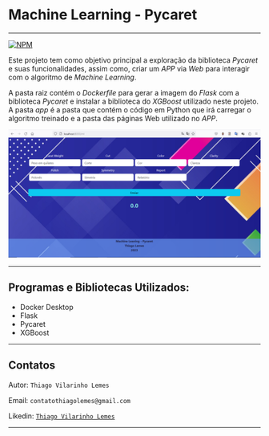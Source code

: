 #  Machine Learning - Pycaret

<hr>

[![NPM](https://img.shields.io/github/license/tvlemes/machine-learning-pycaret)](https://github.com/tvlemes/machine-learning-pycaret/blob/main/LICENSE)



Este projeto tem como objetivo principal a exploração da biblioteca <i>Pycaret</i> e suas funcionalidades, assim como, criar um <i>APP</i> via <i>Web</i>
para interagir com o algoritmo de <i>Machine Learning</i>.

A pasta raiz contém o <i>Dockerfile</i> para gerar a imagem do <i>Flask</i> com a biblioteca <i>Pycaret</i> e instalar a biblioteca do <i>XGBoost</i> utilizado
neste projeto.
A pasta <i>app</i> é a pasta que contém o código em Python que irá carregar o algoritmo treinado e a pasta das páginas Web utilizado no <i>APP</i>.

![](/app/static/img/tela.PNG)

<hr>


## Programas e Bibliotecas Utilizados:</B>

* Docker Desktop
* Flask
* Pycaret
* XGBoost


<hr>

## Contatos 

Autor: `Thiago Vilarinho Lemes`

Email: `contatothiagolemes@gmail.com`

Likedin: [`Thiago Vilarinho Lemes`](https://www.linkedin.com/in/thiago-l-b1232727/)

<hr>
